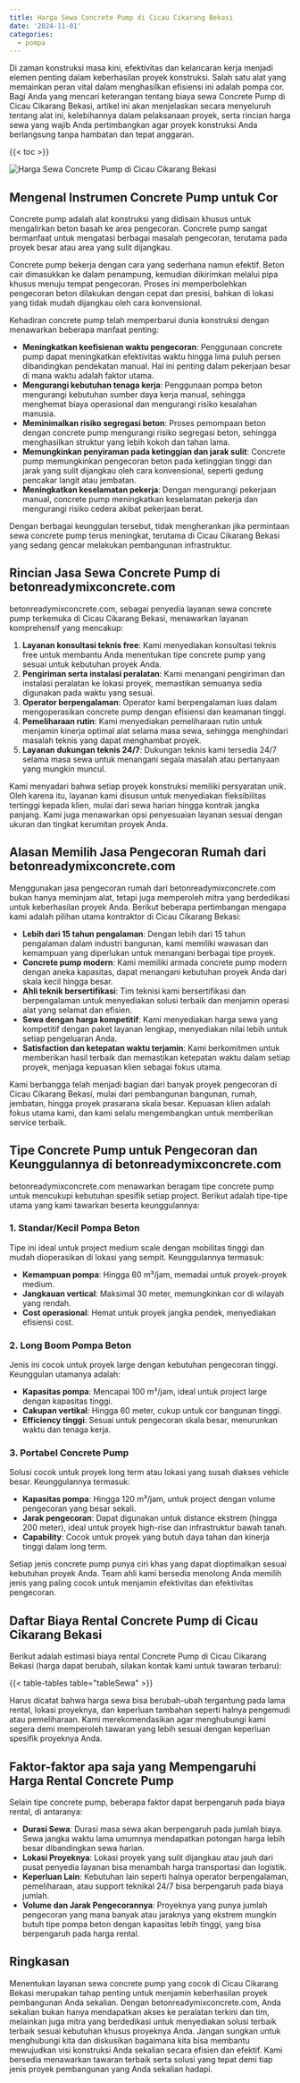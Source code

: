 ```yaml
---
title: Harga Sewa Concrete Pump di Cicau Cikarang Bekasi
date: '2024-11-01'
categories:
  - pompa
---
```


Di zaman konstruksi masa kini, efektivitas dan kelancaran kerja menjadi elemen penting dalam keberhasilan proyek konstruksi. Salah satu alat yang memainkan peran vital dalam menghasilkan efisiensi ini adalah pompa cor. Bagi Anda yang mencari keterangan tentang biaya sewa Concrete Pump di Cicau Cikarang Bekasi, artikel ini akan menjelaskan secara menyeluruh tentang alat ini, kelebihannya dalam pelaksanaan proyek, serta rincian harga sewa yang wajib Anda pertimbangkan agar proyek konstruksi Anda berlangsung tanpa hambatan dan tepat anggaran.

{{< toc >}}

![Harga Sewa Concrete Pump di Cicau Cikarang Bekasi](https://betoncor8.github.io/pump/concrete-pump%20(12).png)

## Mengenal Instrumen Concrete Pump untuk Cor

Concrete pump adalah alat konstruksi yang didisain khusus untuk mengalirkan beton basah ke area pengecoran. Concrete pump sangat bermanfaat untuk mengatasi berbagai masalah pengecoran, terutama pada proyek besar atau area yang sulit dijangkau.

Concrete pump bekerja dengan cara yang sederhana namun efektif. Beton cair dimasukkan ke dalam penampung, kemudian dikirimkan melalui pipa khusus menuju tempat pengecoran. Proses ini memperbolehkan pengecoran beton dilakukan dengan cepat dan presisi, bahkan di lokasi yang tidak mudah dijangkau oleh cara konvensional.

Kehadiran concrete pump telah memperbarui dunia konstruksi dengan menawarkan beberapa manfaat penting:

- **Meningkatkan keefisienan waktu pengecoran**: Penggunaan concrete pump dapat meningkatkan efektivitas waktu hingga lima puluh persen dibandingkan pendekatan manual. Hal ini penting dalam pekerjaan besar di mana waktu adalah faktor utama.
- **Mengurangi kebutuhan tenaga kerja**: Penggunaan pompa beton mengurangi kebutuhan sumber daya kerja manual, sehingga menghemat biaya operasional dan mengurangi risiko kesalahan manusia.
- **Meminimalkan risiko segregasi beton**: Proses pemompaan beton dengan concrete pump mengurangi risiko segregasi beton, sehingga menghasilkan struktur yang lebih kokoh dan tahan lama.
- **Memungkinkan penyiraman pada ketinggian dan jarak sulit**: Concrete pump memungkinkan pengecoran beton pada ketinggian tinggi dan jarak yang sulit dijangkau oleh cara konvensional, seperti gedung pencakar langit atau jembatan.
- **Meningkatkan keselamatan pekerja**: Dengan mengurangi pekerjaan manual, concrete pump meningkatkan keselamatan pekerja dan mengurangi risiko cedera akibat pekerjaan berat.

Dengan berbagai keunggulan tersebut, tidak mengherankan jika permintaan sewa concrete pump terus meningkat, terutama di Cicau Cikarang Bekasi yang sedang gencar melakukan pembangunan infrastruktur.

## Rincian Jasa Sewa Concrete Pump di betonreadymixconcrete.com

betonreadymixconcrete.com, sebagai penyedia layanan sewa concrete pump terkemuka di Cicau Cikarang Bekasi, menawarkan layanan komprehensif yang mencakup:

1. **Layanan konsultasi teknis free**: Kami menyediakan konsultasi teknis free untuk membantu Anda menentukan tipe concrete pump yang sesuai untuk kebutuhan proyek Anda.
2. **Pengiriman serta instalasi peralatan**: Kami menangani pengiriman dan instalasi peralatan ke lokasi proyek, memastikan semuanya sedia digunakan pada waktu yang sesuai.
3. **Operator berpengalaman**: Operator kami berpengalaman luas dalam mengoperasikan concrete pump dengan efisiensi dan keamanan tinggi.
4. **Pemeliharaan rutin**: Kami menyediakan pemeliharaan rutin untuk menjamin kinerja optimal alat selama masa sewa, sehingga menghindari masalah teknis yang dapat menghambat proyek.
5. **Layanan dukungan teknis 24/7**: Dukungan teknis kami tersedia 24/7 selama masa sewa untuk menangani segala masalah atau pertanyaan yang mungkin muncul.

Kami menyadari bahwa setiap proyek konstruksi memiliki persyaratan unik. Oleh karena itu, layanan kami disusun untuk menyediakan fleksibilitas tertinggi kepada klien, mulai dari sewa harian hingga kontrak jangka panjang. Kami juga menawarkan opsi penyesuaian layanan sesuai dengan ukuran dan tingkat kerumitan proyek Anda.

## Alasan Memilih Jasa Pengecoran Rumah dari betonreadymixconcrete.com

Menggunakan jasa pengecoran rumah dari betonreadymixconcrete.com bukan hanya meminjam alat, tetapi juga memperoleh mitra yang berdedikasi untuk keberhasilan proyek Anda. Berikut beberapa pertimbangan mengapa kami adalah pilihan utama kontraktor di Cicau Cikarang Bekasi:

- **Lebih dari 15 tahun pengalaman**: Dengan lebih dari 15 tahun pengalaman dalam industri bangunan, kami memiliki wawasan dan kemampuan yang diperlukan untuk menangani berbagai tipe proyek.
- **Concrete pump modern**: Kami memiliki armada concrete pump modern dengan aneka kapasitas, dapat menangani kebutuhan proyek Anda dari skala kecil hingga besar.
- **Ahli teknik bersertifikasi**: Tim teknisi kami bersertifikasi dan berpengalaman untuk menyediakan solusi terbaik dan menjamin operasi alat yang selamat dan efisien.
- **Sewa dengan harga kompetitif**: Kami menyediakan harga sewa yang kompetitif dengan paket layanan lengkap, menyediakan nilai lebih untuk setiap pengeluaran Anda.
- **Satisfaction dan ketepatan waktu terjamin**: Kami berkomitmen untuk memberikan hasil terbaik dan memastikan ketepatan waktu dalam setiap proyek, menjaga kepuasan klien sebagai fokus utama.

Kami berbangga telah menjadi bagian dari banyak proyek pengecoran di Cicau Cikarang Bekasi, mulai dari pembangunan bangunan, rumah, jembatan, hingga proyek prasarana skala besar. Kepuasan klien adalah fokus utama kami, dan kami selalu mengembangkan untuk memberikan service terbaik.

## Tipe Concrete Pump untuk Pengecoran dan Keunggulannya di betonreadymixconcrete.com

betonreadymixconcrete.com menawarkan beragam tipe concrete pump untuk mencukupi kebutuhan spesifik setiap project. Berikut adalah tipe-tipe utama yang kami tawarkan beserta keunggulannya:

### 1\. Standar/Kecil Pompa Beton

Tipe ini ideal untuk project medium scale dengan mobilitas tinggi dan mudah dioperasikan di lokasi yang sempit. Keunggulannya termasuk:

- **Kemampuan pompa**: Hingga 60 m³/jam, memadai untuk proyek-proyek medium.
- **Jangkauan vertical**: Maksimal 30 meter, memungkinkan cor di wilayah yang rendah.
- **Cost operasional**: Hemat untuk proyek jangka pendek, menyediakan efisiensi cost.

### 2\. Long Boom Pompa Beton

Jenis ini cocok untuk proyek large dengan kebutuhan pengecoran tinggi. Keunggulan utamanya adalah:

- **Kapasitas pompa**: Mencapai 100 m³/jam, ideal untuk project large dengan kapasitas tinggi.
- **Cakupan vertikal**: Hingga 60 meter, cukup untuk cor bangunan tinggi.
- **Efficiency tinggi**: Sesuai untuk pengecoran skala besar, menurunkan waktu dan tenaga kerja.

### 3\. Portabel Concrete Pump

Solusi cocok untuk proyek long term atau lokasi yang susah diakses vehicle besar. Keunggulannya termasuk:

- **Kapasitas pompa**: Hingga 120 m³/jam, untuk project dengan volume pengecoran yang besar sekali.
- **Jarak pengecoran**: Dapat digunakan untuk distance ekstrem (hingga 200 meter), ideal untuk proyek high-rise dan infrastruktur bawah tanah.
- **Capability**: Cocok untuk proyek yang butuh daya tahan dan kinerja tinggi dalam long term.

Setiap jenis concrete pump punya ciri khas yang dapat dioptimalkan sesuai kebutuhan proyek Anda. Team ahli kami bersedia menolong Anda memilih jenis yang paling cocok untuk menjamin efektivitas dan efektivitas pengecoran.

## Daftar Biaya Rental Concrete Pump di Cicau Cikarang Bekasi

Berikut adalah estimasi biaya rental Concrete Pump di Cicau Cikarang Bekasi (harga dapat berubah, silakan kontak kami untuk tawaran terbaru):

{{< table-tables table="tableSewa" >}}

Harus dicatat bahwa harga sewa bisa berubah-ubah tergantung pada lama rental, lokasi proyeknya, dan keperluan tambahan seperti halnya pengemudi atau pemeliharaan. Kami merekomendasikan agar menghubungi kami segera demi memperoleh tawaran yang lebih sesuai dengan keperluan spesifik proyeknya Anda.

## Faktor-faktor apa saja yang Mempengaruhi Harga Rental Concrete Pump

Selain tipe concrete pump, beberapa faktor dapat berpengaruh pada biaya rental, di antaranya:

- **Durasi Sewa**: Durasi masa sewa akan berpengaruh pada jumlah biaya. Sewa jangka waktu lama umumnya mendapatkan potongan harga lebih besar dibandingkan sewa harian.
- **Lokasi Proyeknya**: Lokasi proyek yang sulit dijangkau atau jauh dari pusat penyedia layanan bisa menambah harga transportasi dan logistik.
- **Keperluan Lain**: Kebutuhan lain seperti halnya operator berpengalaman, pemeliharaan, atau support teknikal 24/7 bisa berpengaruh pada biaya jumlah.
- **Volume dan Jarak Pengecorannya**: Proyeknya yang punya jumlah pengecoran yang mana banyak atau jaraknya yang ekstrem mungkin butuh tipe pompa beton dengan kapasitas lebih tinggi, yang bisa berpengaruh pada harga rental.

## Ringkasan

Menentukan layanan sewa concrete pump yang cocok di Cicau Cikarang Bekasi merupakan tahap penting untuk menjamin keberhasilan proyek pembangunan Anda sekalian. Dengan betonreadymixconcrete.com, Anda sekalian bukan hanya mendapatkan akses ke peralatan terkini dan tim, melainkan juga mitra yang berdedikasi untuk menyediakan solusi terbaik terbaik sesuai kebutuhan khusus proyeknya Anda. Jangan sungkan untuk menghubungi kita dan diskusikan bagaimana kita bisa membantu mewujudkan visi konstruksi Anda sekalian secara efisien dan efektif. Kami bersedia menawarkan tawaran terbaik serta solusi yang tepat demi tiap jenis proyek pembangunan yang Anda sekalian hadapi.
